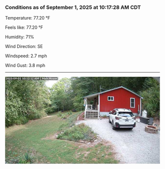 ### Conditions as of September 1, 2025 at 10:17:28 AM CDT 

Temperature: 77.20 &deg;F

Feels like: 77.20 &deg;F

Humidity: 71%

Wind Direction: SE

Windspeed: 2.7 mph

Wind Gust: 3.8 mph

---

<img src="./images/latest.jpeg"/>

